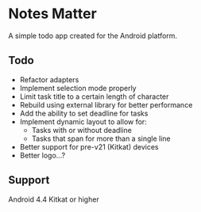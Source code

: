 # Notes Matter
A simple todo app created for the Android platform.

## Todo
- Refactor adapters
- Implement selection mode properly
- Limit task title to a certain length of character
- Rebuild using external library for better performance
- Add the ability to set deadline for tasks
- Implement dynamic layout to allow for:
  * Tasks with or without deadline
  * Tasks that span for more than a single line
- Better support for pre-v21 (Kitkat) devices
- Better logo...?

## Support
Android 4.4 Kitkat or higher
